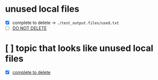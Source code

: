 # unused local files
- [x] complete to delete -> `./test_output.files/used.txt` 
- [ ] [DO NOT DELETE](./test_output.files/used.txt)

# [ ] topic that looks like unused local files 
- [x] [complete to delete](./test_output.files/used.txt)
